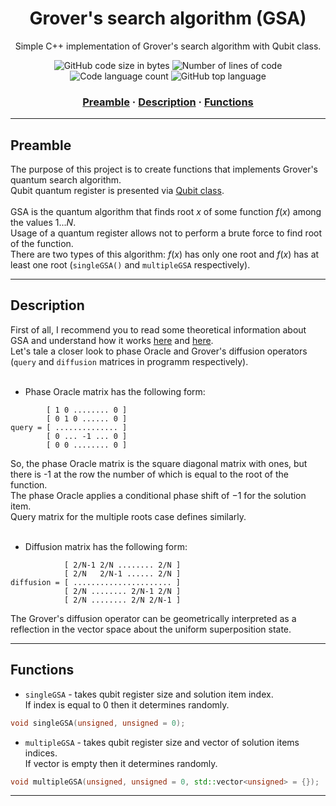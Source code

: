 <h1 align="center">
	Grover's search algorithm (GSA)
</h1>

<p align="center">
	Simple C++ implementation of Grover's search algorithm with Qubit class.
</p>

<p align="center">
	<img alt="GitHub code size in bytes" src="https://img.shields.io/github/languages/code-size/haimasker/Grover-search-algorithm?color=blue" />
	<img alt="Number of lines of code" src="https://img.shields.io/tokei/lines/github/haimasker/Grover-search-algorithm?color=blue" />
	<img alt="Code language count" src="https://img.shields.io/github/languages/count/haimasker/Grover-search-algorithm?color=blue" />
	<img alt="GitHub top language" src="https://img.shields.io/github/languages/top/haimasker/Grover-search-algorithm?color=blue" />
</p>

<h3 align="center">
	<a href="#preamble">Preamble</a>
	<span> · </span>
  <a href="#description">Description</a>
  <span> · </span>
  <a href="#functions">Functions</a>
</h3>

---

<a name="preamble"></a>
## Preamble

The purpose of this project is to create functions that implements Grover's quantum search algorithm. <br>
Qubit quantum register is presented via [Qubit class](https://github.com/Haimasker/Qubit). <br> <br>
GSA is the quantum algorithm that finds root $x$ of some function $f(x)$ among the values $1...N$. <br>
Usage of a quantum register allows not to perform a brute force to find root of the function. <br>
There are two types of this algorithm: $f(x)$ has only one root and $f(x)$ has at least one root (`singleGSA()` and `multipleGSA` respectively).

---

<a name="description"></a>
## Description

First of all, I recommend you to read some theoretical information about GSA and understand how it works [here](https://en.wikipedia.org/wiki/Grover%27s_algorithm) and [here](https://docs.microsoft.com/en-us/azure/quantum/concepts-grovers). <br>
Let's tale a closer look to phase Oracle and Grover's diffusion operators (`query` and `diffusion` matrices in programm respectively). <br> <br>
* Phase Oracle matrix has the following form:
```
        [ 1 0 ........ 0 ]
        [ 0 1 0 ...... 0 ]
query = [ .............. ]
        [ 0 ... -1 ... 0 ]
        [ 0 0 ........ 0 ]
```
  So, the phase Oracle matrix is the square diagonal matrix with ones, but there is -1 at the row the number of which is equal to the root of the function. <br>
  The phase Oracle applies a conditional phase shift of −1 for the solution item. <br> 
  Query matrix for the multiple roots case defines similarly. <br> <br>
  
* Diffusion matrix has the following form:
```
            [ 2/N-1 2/N ........ 2/N ]
            [ 2/N   2/N-1 ...... 2/N ]
diffusion = [ ...................... ]
            [ 2/N ........ 2/N-1 2/N ]
            [ 2/N ........ 2/N 2/N-1 ]
```
  The Grover's diffusion operator can be geometrically interpreted as a reflection in the vector space about the uniform superposition state.
  
---

<a name="functions"></a>
## Functions

* `singleGSA` - takes qubit register size and solution item index. <br>
If index is equal to 0 then it determines randomly.
```cpp
void singleGSA(unsigned, unsigned = 0);
```

* `multipleGSA` - takes qubit register size and vector of solution items indices. <br>
If vector is empty then it determines randomly.
```cpp
void multipleGSA(unsigned, unsigned = 0, std::vector<unsigned> = {});
```

---
